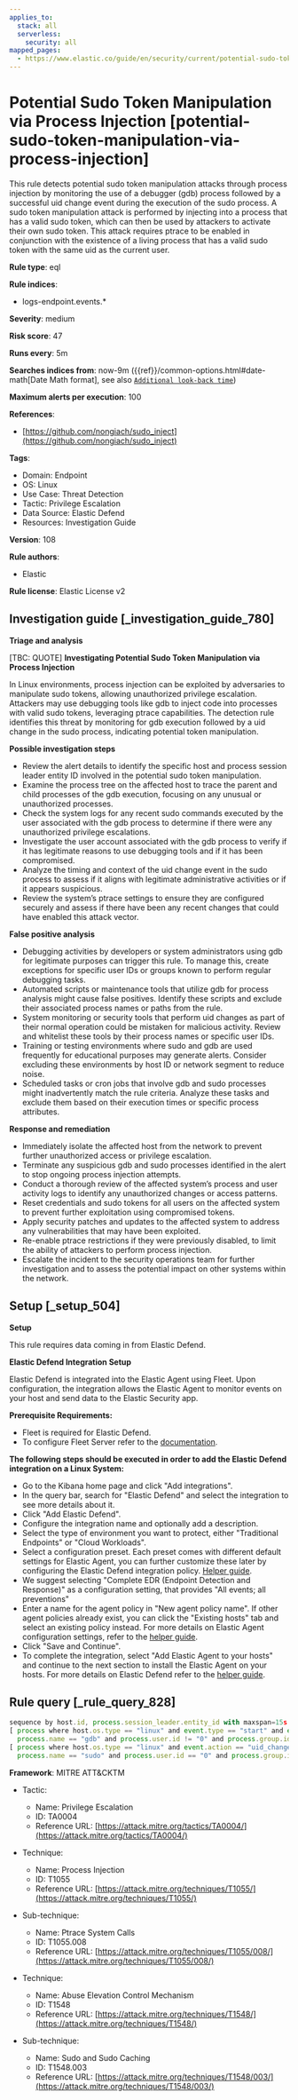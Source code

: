 ```yaml
---
applies_to:
  stack: all
  serverless:
    security: all
mapped_pages:
  - https://www.elastic.co/guide/en/security/current/potential-sudo-token-manipulation-via-process-injection.html
---
```


# Potential Sudo Token Manipulation via Process Injection [potential-sudo-token-manipulation-via-process-injection]

This rule detects potential sudo token manipulation attacks through process injection by monitoring the use of a debugger (gdb) process followed by a successful uid change event during the execution of the sudo process. A sudo token manipulation attack is performed by injecting into a process that has a valid sudo token, which can then be used by attackers to activate their own sudo token. This attack requires ptrace to be enabled in conjunction with the existence of a living process that has a valid sudo token with the same uid as the current user.

**Rule type**: eql

**Rule indices**:

* logs-endpoint.events.*

**Severity**: medium

**Risk score**: 47

**Runs every**: 5m

**Searches indices from**: now-9m ({{ref}}/common-options.html#date-math[Date Math format], see also [`Additional look-back time`](docs-content://solutions/security/detect-and-alert/create-detection-rule.md#rule-schedule))

**Maximum alerts per execution**: 100

**References**:

* [https://github.com/nongiach/sudo_inject](https://github.com/nongiach/sudo_inject)

**Tags**:

* Domain: Endpoint
* OS: Linux
* Use Case: Threat Detection
* Tactic: Privilege Escalation
* Data Source: Elastic Defend
* Resources: Investigation Guide

**Version**: 108

**Rule authors**:

* Elastic

**Rule license**: Elastic License v2

## Investigation guide [_investigation_guide_780]

**Triage and analysis**

[TBC: QUOTE]
**Investigating Potential Sudo Token Manipulation via Process Injection**

In Linux environments, process injection can be exploited by adversaries to manipulate sudo tokens, allowing unauthorized privilege escalation. Attackers may use debugging tools like gdb to inject code into processes with valid sudo tokens, leveraging ptrace capabilities. The detection rule identifies this threat by monitoring for gdb execution followed by a uid change in the sudo process, indicating potential token manipulation.

**Possible investigation steps**

* Review the alert details to identify the specific host and process session leader entity ID involved in the potential sudo token manipulation.
* Examine the process tree on the affected host to trace the parent and child processes of the gdb execution, focusing on any unusual or unauthorized processes.
* Check the system logs for any recent sudo commands executed by the user associated with the gdb process to determine if there were any unauthorized privilege escalations.
* Investigate the user account associated with the gdb process to verify if it has legitimate reasons to use debugging tools and if it has been compromised.
* Analyze the timing and context of the uid change event in the sudo process to assess if it aligns with legitimate administrative activities or if it appears suspicious.
* Review the system’s ptrace settings to ensure they are configured securely and assess if there have been any recent changes that could have enabled this attack vector.

**False positive analysis**

* Debugging activities by developers or system administrators using gdb for legitimate purposes can trigger this rule. To manage this, create exceptions for specific user IDs or groups known to perform regular debugging tasks.
* Automated scripts or maintenance tools that utilize gdb for process analysis might cause false positives. Identify these scripts and exclude their associated process names or paths from the rule.
* System monitoring or security tools that perform uid changes as part of their normal operation could be mistaken for malicious activity. Review and whitelist these tools by their process names or specific user IDs.
* Training or testing environments where sudo and gdb are used frequently for educational purposes may generate alerts. Consider excluding these environments by host ID or network segment to reduce noise.
* Scheduled tasks or cron jobs that involve gdb and sudo processes might inadvertently match the rule criteria. Analyze these tasks and exclude them based on their execution times or specific process attributes.

**Response and remediation**

* Immediately isolate the affected host from the network to prevent further unauthorized access or privilege escalation.
* Terminate any suspicious gdb and sudo processes identified in the alert to stop ongoing process injection attempts.
* Conduct a thorough review of the affected system’s process and user activity logs to identify any unauthorized changes or access patterns.
* Reset credentials and sudo tokens for all users on the affected system to prevent further exploitation using compromised tokens.
* Apply security patches and updates to the affected system to address any vulnerabilities that may have been exploited.
* Re-enable ptrace restrictions if they were previously disabled, to limit the ability of attackers to perform process injection.
* Escalate the incident to the security operations team for further investigation and to assess the potential impact on other systems within the network.


## Setup [_setup_504]

**Setup**

This rule requires data coming in from Elastic Defend.

**Elastic Defend Integration Setup**

Elastic Defend is integrated into the Elastic Agent using Fleet. Upon configuration, the integration allows the Elastic Agent to monitor events on your host and send data to the Elastic Security app.

**Prerequisite Requirements:**

* Fleet is required for Elastic Defend.
* To configure Fleet Server refer to the [documentation](docs-content://reference/ingestion-tools/fleet/fleet-server.md).

**The following steps should be executed in order to add the Elastic Defend integration on a Linux System:**

* Go to the Kibana home page and click "Add integrations".
* In the query bar, search for "Elastic Defend" and select the integration to see more details about it.
* Click "Add Elastic Defend".
* Configure the integration name and optionally add a description.
* Select the type of environment you want to protect, either "Traditional Endpoints" or "Cloud Workloads".
* Select a configuration preset. Each preset comes with different default settings for Elastic Agent, you can further customize these later by configuring the Elastic Defend integration policy. [Helper guide](docs-content://solutions/security/configure-elastic-defend/configure-an-integration-policy-for-elastic-defend.md).
* We suggest selecting "Complete EDR (Endpoint Detection and Response)" as a configuration setting, that provides "All events; all preventions"
* Enter a name for the agent policy in "New agent policy name". If other agent policies already exist, you can click the "Existing hosts" tab and select an existing policy instead. For more details on Elastic Agent configuration settings, refer to the [helper guide](docs-content://reference/ingestion-tools/fleet/agent-policy.md).
* Click "Save and Continue".
* To complete the integration, select "Add Elastic Agent to your hosts" and continue to the next section to install the Elastic Agent on your hosts. For more details on Elastic Defend refer to the [helper guide](docs-content://solutions/security/configure-elastic-defend/install-elastic-defend.md).


## Rule query [_rule_query_828]

```js
sequence by host.id, process.session_leader.entity_id with maxspan=15s
[ process where host.os.type == "linux" and event.type == "start" and event.action == "exec" and
  process.name == "gdb" and process.user.id != "0" and process.group.id != "0" ]
[ process where host.os.type == "linux" and event.action == "uid_change" and event.type == "change" and
  process.name == "sudo" and process.user.id == "0" and process.group.id == "0" ]
```

**Framework**: MITRE ATT&CKTM

* Tactic:

    * Name: Privilege Escalation
    * ID: TA0004
    * Reference URL: [https://attack.mitre.org/tactics/TA0004/](https://attack.mitre.org/tactics/TA0004/)

* Technique:

    * Name: Process Injection
    * ID: T1055
    * Reference URL: [https://attack.mitre.org/techniques/T1055/](https://attack.mitre.org/techniques/T1055/)

* Sub-technique:

    * Name: Ptrace System Calls
    * ID: T1055.008
    * Reference URL: [https://attack.mitre.org/techniques/T1055/008/](https://attack.mitre.org/techniques/T1055/008/)

* Technique:

    * Name: Abuse Elevation Control Mechanism
    * ID: T1548
    * Reference URL: [https://attack.mitre.org/techniques/T1548/](https://attack.mitre.org/techniques/T1548/)

* Sub-technique:

    * Name: Sudo and Sudo Caching
    * ID: T1548.003
    * Reference URL: [https://attack.mitre.org/techniques/T1548/003/](https://attack.mitre.org/techniques/T1548/003/)




